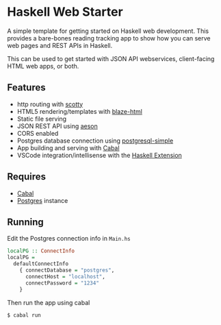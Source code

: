 # Haskell Web Starter

A simple template for getting started on Haskell web development. This provides a bare-bones reading tracking app to show how you can serve web pages and REST APIs in Haskell.

This can be used to get started with JSON API webservices, client-facing HTML web apps, or both.

## Features

- http routing with [scotty](https://hackage.haskell.org/package/scotty)
- HTML5 rendering/templates with [blaze-html](https://hackage.haskell.org/package/blaze-html)
- Static file serving
- JSON REST API using [aeson](https://hackage.haskell.org/package/aeson)
- CORS enabled
- Postgres database connection using [postgresql-simple](https://hackage.haskell.org/package/postgresql-simple)
- App building and serving with [Cabal](https://hackage.haskell.org/package/Cabal)
- VSCode integration/intellisense with the [Haskell Extension](https://marketplace.visualstudio.com/items?itemName=haskell.haskell)

## Requires

- [Cabal](https://hackage.haskell.org/package/Cabal)
- [Postgres](https://www.postgresql.org/) instance

## Running

Edit the Postgres connection info in `Main.hs`

```hs
localPG :: ConnectInfo
localPG =
  defaultConnectInfo
    { connectDatabase = "postgres",
      connectHost = "localhost",
      connectPassword = "1234"
    }
```

Then run the app using cabal

```bash
$ cabal run
```